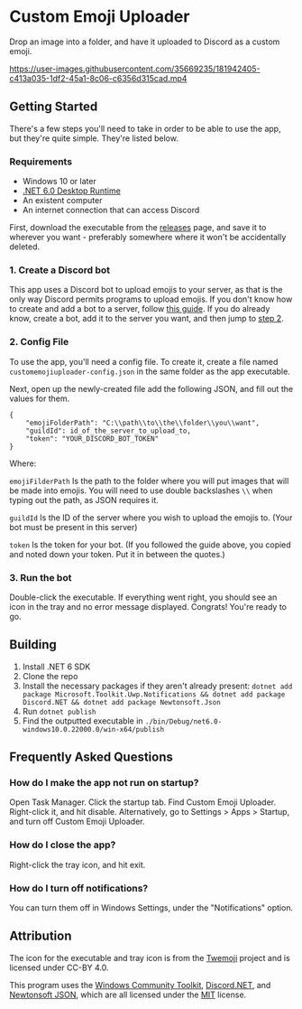 # Custom Emoji Uploader
Drop an image into a folder, and have it uploaded to Discord as a custom emoji.

https://user-images.githubusercontent.com/35669235/181942405-c413a035-1df2-45a1-8c06-c6356d315cad.mp4

## Getting Started
There's a few steps you'll need to take in order to be able to use the app, but they're quite simple. They're listed below.

### Requirements
- Windows 10 or later
- [.NET 6.0 Desktop Runtime](https://dotnet.microsoft.com/en-us/download/dotnet/6.0/runtime)
- An existent computer
- An internet connection that can access Discord

First, download the executable from the [releases](https://github.com/CominAtYou/Custom-Emoji-Uploader/releases/latest) page, and save it to wherever you want - preferably somewhere where it won't be accidentally deleted.



### 1. Create a Discord bot
This app uses a Discord bot to upload emojis to your server, as that is the only way Discord permits programs to upload emojis. If you don't know how to create and add a bot to a server, follow [this guide](https://gist.github.com/CominAtYou/f2bdb20f36799914474dc270a19553bd). If you do already know, create a bot, add it to the server you want, and then jump to [step 2](#2-config-file).

### 2. Config File
To use the app, you'll need a config file. To create it, create a file named `customemojiuploader-config.json` in the same folder as the app executable.

Next, open up the newly-created file add the following JSON, and fill out the values for them.
```
{
    "emojiFolderPath": "C:\\path\\to\\the\\folder\\you\\want",
    "guildId": id_of_the_server_to_upload_to,
    "token": "YOUR_DISCORD_BOT_TOKEN"
}
```
Where:

`emojiFilderPath` Is the path to the folder where you will put images that will be made into emojis. You will need to use double backslashes `\\` when typing out the path, as JSON requires it.

`guildId` Is the ID of the server where you wish to upload the emojis to. (Your bot must be present in this server)

`token` Is the token for your bot. (If you followed the guide above, you copied and noted down your token. Put it in between the quotes.)

### 3. Run the bot
Double-click the executable. If everything went right, you should see an icon in the tray and no error message displayed. Congrats! You're ready to go.

## Building
1. Install .NET 6 SDK
2. Clone the repo
3. Install the necessary packages if they aren't already present: `dotnet add package Microsoft.Toolkit.Uwp.Notifications && dotnet add package Discord.NET && dotnet add package Newtonsoft.Json`
4. Run `dotnet publish`
5. Find the outputted executable in `./bin/Debug/net6.0-windows10.0.22000.0/win-x64/publish`
## Frequently Asked Questions
### How do I make the app not run on startup?
Open Task Manager. Click the startup tab. Find Custom Emoji Uploader. Right-click it, and hit disable. Alternatively, go to Settings > Apps > Startup, and turn off Custom Emoji Uploader.

### How do I close the app?
Right-click the tray icon, and hit exit.

### How do I turn off notifications?
You can turn them off in Windows Settings, under the "Notifications" option.

## Attribution
The icon for the executable and tray icon is from the [Twemoji](https://twemoji.twitter.com) project and is licensed under CC-BY 4.0.

This program uses the [Windows Community Toolkit](https://github.com/CommunityToolkit/WindowsCommunityToolkit), [Discord.NET](https://github.com/discord-net/Discord.Net), and [Newtonsoft JSON](https://www.newtonsoft.com/json), which are all licensed under the [MIT](https://licenses.nuget.org/MIT) license.
